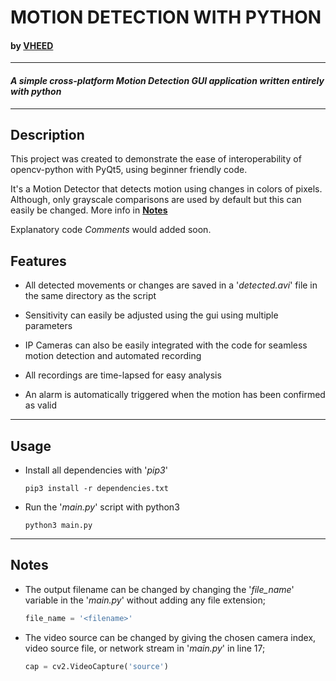 # **MOTION DETECTION WITH PYTHON**
#### by [VHEED](https://twitter.com/The_Vheed)

---

#### _A simple cross-platform Motion Detection GUI application written entirely with python_

---
## Description
This project was created to demonstrate the ease of interoperability of opencv-python with PyQt5, using beginner friendly code.

It's a Motion Detector that detects motion using changes in colors of pixels.
Although, only grayscale comparisons are used by default but this can easily be changed. More info in **[Notes](##Notes)**

Explanatory code _Comments_ would added soon.

## Features
- All detected movements or changes are saved in a '_detected.avi_' file in the same directory as the script 

- Sensitivity can easily be adjusted using the gui using multiple parameters

- IP Cameras can also be easily integrated with the code for seamless motion detection and automated recording

- All recordings are time-lapsed for easy analysis

- An alarm is automatically triggered when the motion has been confirmed as valid

---

## Usage

- Install all dependencies with '_pip3_'
    ```commandline
    pip3 install -r dependencies.txt
    ```
- Run the '_main.py_' script with python3
    ```commandline
    python3 main.py
    ```

---

## Notes

- The output filename can be changed by changing the '_file_name_' variable in the '_main.py_' without adding any file extension;
  ```python
  file_name = '<filename>'
  ```

- The video source can be changed by giving the chosen camera index, video source file, or network stream in '_main.py_' in line 17;
    ```python
    cap = cv2.VideoCapture('source')
    ```

